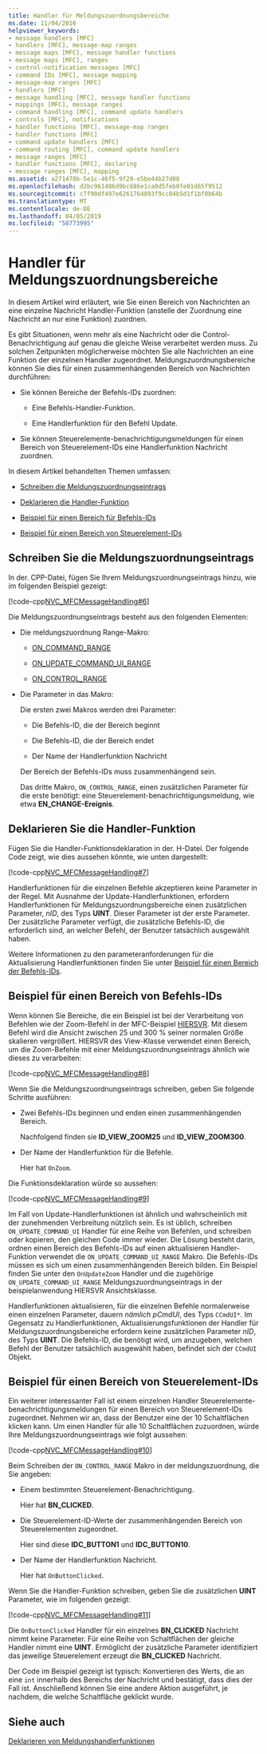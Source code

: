```yaml
---
title: Handler für Meldungszuordnungsbereiche
ms.date: 11/04/2016
helpviewer_keywords:
- message handlers [MFC]
- handlers [MFC], message-map ranges
- message maps [MFC], message handler functions
- message maps [MFC], ranges
- control-notification messages [MFC]
- command IDs [MFC], message mapping
- message-map ranges [MFC]
- handlers [MFC]
- message handling [MFC], message handler functions
- mappings [MFC], message ranges
- command handling [MFC], command update handlers
- controls [MFC], notifications
- handler functions [MFC], message-map ranges
- handler functions [MFC]
- command update handlers [MFC]
- command routing [MFC], command update handlers
- message ranges [MFC]
- handler functions [MFC], declaring
- message ranges [MFC], mapping
ms.assetid: a271478b-5e1c-46f5-9f29-e5be44b27d08
ms.openlocfilehash: d2bc961486d9bc686e1ca0d5feb0fe01d65f9512
ms.sourcegitcommit: c7f90df497e6261764893f9cc04b5d1f1bf0b64b
ms.translationtype: MT
ms.contentlocale: de-DE
ms.lasthandoff: 04/05/2019
ms.locfileid: "58773995"
---
```

# <a name="handlers-for-message-map-ranges"></a>Handler für Meldungszuordnungsbereiche

In diesem Artikel wird erläutert, wie Sie einen Bereich von Nachrichten an eine einzelne Nachricht Handler-Funktion (anstelle der Zuordnung eine Nachricht an nur eine Funktion) zuordnen.

Es gibt Situationen, wenn mehr als eine Nachricht oder die Control-Benachrichtigung auf genau die gleiche Weise verarbeitet werden muss. Zu solchen Zeitpunkten möglicherweise möchten Sie alle Nachrichten an eine Funktion der einzelnen Handler zugeordnet. Meldungszuordnungsbereiche können Sie dies für einen zusammenhängenden Bereich von Nachrichten durchführen:

- Sie können Bereiche der Befehls-IDs zuordnen:

  - Eine Befehls-Handler-Funktion.

  - Eine Handlerfunktion für den Befehl Update.

- Sie können Steuerelemente-benachrichtigungsmeldungen für einen Bereich von Steuerelement-IDs eine Handlerfunktion Nachricht zuordnen.

In diesem Artikel behandelten Themen umfassen:

- [Schreiben die Meldungszuordnungseintrags](#_core_writing_the_message.2d.map_entry)

- [Deklarieren die Handler-Funktion](#_core_declaring_the_handler_function)

- [Beispiel für einen Bereich für Befehls-IDs](#_core_example_for_a_range_of_command_ids)

- [Beispiel für einen Bereich von Steuerelement-IDs](#_core_example_for_a_range_of_control_ids)

##  <a name="_core_writing_the_message.2d.map_entry"></a> Schreiben Sie die Meldungszuordnungseintrags

In der. CPP-Datei, fügen Sie Ihrem Meldungszuordnungseintrags hinzu, wie im folgenden Beispiel gezeigt:

[!code-cpp[NVC_MFCMessageHandling#6](../mfc/codesnippet/cpp/handlers-for-message-map-ranges_1.cpp)]

Die Meldungszuordnungseintrags besteht aus den folgenden Elementen:

- Die meldungszuordnung Range-Makro:

  - [ON_COMMAND_RANGE](reference/message-map-macros-mfc.md#on_command_range)

  - [ON_UPDATE_COMMAND_UI_RANGE](reference/message-map-macros-mfc.md#on_update_command_ui_range)

  - [ON_CONTROL_RANGE](reference/message-map-macros-mfc.md#on_control_range)

- Die Parameter in das Makro:

  Die ersten zwei Makros werden drei Parameter:

  - Die Befehls-ID, die der Bereich beginnt

  - Die Befehls-ID, die der Bereich endet

  - Der Name der Handlerfunktion Nachricht

  Der Bereich der Befehls-IDs muss zusammenhängend sein.

  Das dritte Makro, `ON_CONTROL_RANGE`, einen zusätzlichen Parameter für die erste benötigt: eine Steuerelement-benachrichtigungsmeldung, wie etwa **EN_CHANGE-Ereignis**.

##  <a name="_core_declaring_the_handler_function"></a> Deklarieren Sie die Handler-Funktion

Fügen Sie die Handler-Funktionsdeklaration in der. H-Datei. Der folgende Code zeigt, wie dies aussehen könnte, wie unten dargestellt:

[!code-cpp[NVC_MFCMessageHandling#7](../mfc/codesnippet/cpp/handlers-for-message-map-ranges_2.h)]

Handlerfunktionen für die einzelnen Befehle akzeptieren keine Parameter in der Regel. Mit Ausnahme der Update-Handlerfunktionen, erfordern Handlerfunktionen für Meldungszuordnungsbereiche einen zusätzlichen Parameter, *nID*, des Typs **UINT**. Dieser Parameter ist der erste Parameter. Der zusätzliche Parameter verfügt, die zusätzliche Befehls-ID, die erforderlich sind, an welcher Befehl, der Benutzer tatsächlich ausgewählt haben.

Weitere Informationen zu den parameteranforderungen für die Aktualisierung Handlerfunktionen finden Sie unter [Beispiel für einen Bereich der Befehls-IDs](#_core_example_for_a_range_of_command_ids).

##  <a name="_core_example_for_a_range_of_command_ids"></a> Beispiel für einen Bereich von Befehls-IDs

Wenn können Sie Bereiche, die ein Beispiel ist bei der Verarbeitung von Befehlen wie der Zoom-Befehl in der MFC-Beispiel [HIERSVR](../overview/visual-cpp-samples.md). Mit diesem Befehl wird die Ansicht zwischen 25 und 300 % seiner normalen Größe skalieren vergrößert. HIERSVR des View-Klasse verwendet einen Bereich, um die Zoom-Befehle mit einer Meldungszuordnungseintrags ähnlich wie dieses zu verarbeiten:

[!code-cpp[NVC_MFCMessageHandling#8](../mfc/codesnippet/cpp/handlers-for-message-map-ranges_3.cpp)]

Wenn Sie die Meldungszuordnungseintrags schreiben, geben Sie folgende Schritte ausführen:

- Zwei Befehls-IDs beginnen und enden einen zusammenhängenden Bereich.

   Nachfolgend finden sie **ID_VIEW_ZOOM25** und **ID_VIEW_ZOOM300**.

- Der Name der Handlerfunktion für die Befehle.

   Hier hat `OnZoom`.

Die Funktionsdeklaration würde so aussehen:

[!code-cpp[NVC_MFCMessageHandling#9](../mfc/codesnippet/cpp/handlers-for-message-map-ranges_4.h)]

Im Fall von Update-Handlerfunktionen ist ähnlich und wahrscheinlich mit der zunehmenden Verbreitung nützlich sein. Es ist üblich, schreiben `ON_UPDATE_COMMAND_UI` Handler für eine Reihe von Befehlen, und schreiben oder kopieren, den gleichen Code immer wieder. Die Lösung besteht darin, ordnen einen Bereich des Befehls-IDs auf einen aktualisieren Handler-Funktion verwendet die `ON_UPDATE_COMMAND_UI_RANGE` Makro. Die Befehls-IDs müssen es sich um einen zusammenhängenden Bereich bilden. Ein Beispiel finden Sie unter den `OnUpdateZoom` Handler und die zugehörige `ON_UPDATE_COMMAND_UI_RANGE` Meldungszuordnungseintrags in der beispielanwendung HIERSVR Ansichtsklasse.

Handlerfunktionen aktualisieren, für die einzelnen Befehle normalerweise einen einzelnen Parameter, dauern *nämlich pCmdUI*, des Typs `CCmdUI*`. Im Gegensatz zu Handlerfunktionen, Aktualisierungsfunktionen der Handler für Meldungszuordnungsbereiche erfordern keine zusätzlichen Parameter *nID*, des Typs **UINT**. Die Befehls-ID, die benötigt wird, um anzugeben, welchen Befehl der Benutzer tatsächlich ausgewählt haben, befindet sich der `CCmdUI` Objekt.

##  <a name="_core_example_for_a_range_of_control_ids"></a> Beispiel für einen Bereich von Steuerelement-IDs

Ein weiterer interessanter Fall ist einem einzelnen Handler Steuerelemente-benachrichtigungsmeldungen für einen Bereich von Steuerelement-IDs zugeordnet. Nehmen wir an, dass der Benutzer eine der 10 Schaltflächen klicken kann. Um einen Handler für alle 10 Schaltflächen zuzuordnen, würde Ihre Meldungszuordnungseintrags wie folgt aussehen:

[!code-cpp[NVC_MFCMessageHandling#10](../mfc/codesnippet/cpp/handlers-for-message-map-ranges_5.cpp)]

Beim Schreiben der `ON_CONTROL_RANGE` Makro in der meldungszuordnung, die Sie angeben:

- Einem bestimmten Steuerelement-Benachrichtigung.

   Hier hat **BN_CLICKED**.

- Die Steuerelement-ID-Werte der zusammenhängenden Bereich von Steuerelementen zugeordnet.

   Hier sind diese **IDC_BUTTON1** und **IDC_BUTTON10**.

- Der Name der Handlerfunktion Nachricht.

   Hier hat `OnButtonClicked`.

Wenn Sie die Handler-Funktion schreiben, geben Sie die zusätzlichen **UINT** Parameter, wie im folgenden gezeigt:

[!code-cpp[NVC_MFCMessageHandling#11](../mfc/codesnippet/cpp/handlers-for-message-map-ranges_6.cpp)]

Die `OnButtonClicked` Handler für ein einzelnes **BN_CLICKED** Nachricht nimmt keine Parameter. Für eine Reihe von Schaltflächen der gleiche Handler nimmt eine **UINT**. Ermöglicht der zusätzliche Parameter identifiziert das jeweilige Steuerelement erzeugt die **BN_CLICKED** Nachricht.

Der Code im Beispiel gezeigt ist typisch: Konvertieren des Werts, die an eine `int` innerhalb des Bereichs der Nachricht und bestätigt, dass dies der Fall ist. Anschließend können Sie eine andere Aktion ausgeführt, je nachdem, die welche Schaltfläche geklickt wurde.

## <a name="see-also"></a>Siehe auch

[Deklarieren von Meldungshandlerfunktionen](../mfc/declaring-message-handler-functions.md)
